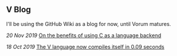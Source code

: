 ## V Blog
I'll be using the GitHub Wiki as a blog for now, until Vorum matures.

*20 Nov 2019*
[On the benefits of using C as a language backend](https://github.com/vlang/v/wiki/On-the-benefits-of-using-C-as-a-language-backend)

*18 Oct 2019*
[The V language now compiles itself in 0.09 seconds](https://github.com/vlang/v/wiki/The-V-language-now-compiles-itself-in-0.09-seconds)
